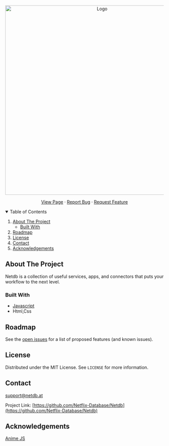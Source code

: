 <br />
<p align="center">
  <a href="https://netdb.at">
    <img src="https://assets.netdb.at/logo/Netdb_red_1920x512.png" alt="Logo" width="600">
  </a>

  <p align="center">
    <a href="https://netdb.at">View Page</a>
    ·
    <a href="https://github.com/YannickFuereder/Netdb.at/issues">Report Bug</a>
    ·
    <a href="https://github.com/YannickFuereder/Netdb.at/issues">Request Feature</a>
  </p>
</p>

<!-- TABLE OF CONTENTS -->
<details open="open">
  <summary>Table of Contents</summary>
  <ol>
    <li>
      <a href="#about-the-project">About The Project</a>
      <ul>
        <li><a href="#built-with">Built With</a></li>
      </ul>
    </li>
    <li><a href="#roadmap">Roadmap</a></li>
    <li><a href="#license">License</a></li>
    <li><a href="#contact">Contact</a></li>
    <li><a href="#acknowledgements">Acknowledgements</a></li>
  </ol>
</details>



<!-- ABOUT THE PROJECT -->
## About The Project

Netdb is a collection of useful services, apps, and connectors that puts your workflow to the next level.

### Built With
* [Javascript](https://www.javascript.com)
* Html,Css

<!-- ROADMAP -->
## Roadmap

See the [open issues](https://github.com/Netflix-Database/Netdb/issues) for a list of proposed features (and known issues).

<!-- LICENSE -->
## License

Distributed under the MIT License. See `LICENSE` for more information.



<!-- CONTACT -->
## Contact

support@netdb.at

Project Link: [https://github.com/Netflix-Database/Netdb](https://github.com/Netflix-Database/Netdb)



<!-- ACKNOWLEDGEMENTS -->
## Acknowledgements
[Anime JS](https://animejs.com/)
